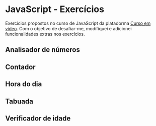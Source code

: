 <h1> JavaScript - Exercícios  </h1>

<p> Exercícios propostos no curso de JavaScript da platadorma <a href="https://www.cursoemvideo.com/" target="_blank">Curso em vídeo</a>. Com o objetivo de desafiar-me, modifiquei e adicionei funcionalidades extras nos exercícios. </p>

<h2> Analisador de números </h2>

<h2> Contador </h2>

<h2> Hora do dia </h2>

<h2> Tabuada </h2>

<h2> Verificador de idade </h2>
